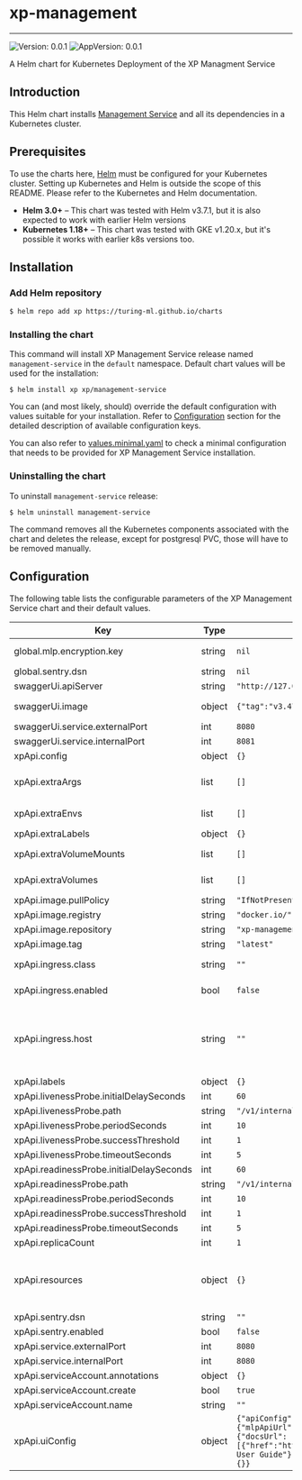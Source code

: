 # xp-management

---
![Version: 0.0.1](https://img.shields.io/badge/Version-0.0.1-informational?style=flat-square)
![AppVersion: 0.0.1](https://img.shields.io/badge/AppVersion-0.0.1-informational?style=flat-square)

A Helm chart for Kubernetes Deployment of the XP Managment Service

## Introduction

This Helm chart installs [Management Service](https://github.com/gojek/xp/management-service) and all its dependencies in a Kubernetes cluster.

## Prerequisites

To use the charts here, [Helm](https://helm.sh/) must be configured for your
Kubernetes cluster. Setting up Kubernetes and Helm is outside the scope of
this README. Please refer to the Kubernetes and Helm documentation.

- **Helm 3.0+** – This chart was tested with Helm v3.7.1, but it is also expected to work with earlier Helm versions
- **Kubernetes 1.18+** – This chart was tested with GKE v1.20.x, but it's possible it works with earlier k8s versions too.

## Installation

### Add Helm repository

```sh
$ helm repo add xp https://turing-ml.github.io/charts
```

### Installing the chart

This command will install XP Management Service release named `management-service` in the `default` namespace.
Default chart values will be used for the installation:
```shell
$ helm install xp xp/management-service
```

You can (and most likely, should) override the default configuration with values suitable for your installation.
Refer to [Configuration](#configuration) section for the detailed description of available configuration keys.

You can also refer to [values.minimal.yaml](./values.minimal.yaml) to check a minimal configuration that needs
to be provided for XP Management Service installation.

### Uninstalling the chart

To uninstall `management-service` release:
```shell
$ helm uninstall management-service
```

The command removes all the Kubernetes components associated with the chart and deletes the release,
except for postgresql PVC, those will have to be removed manually.

## Configuration

The following table lists the configurable parameters of the XP Management Service chart and their default values.

| Key | Type | Default | Description |
|-----|------|---------|-------------|
| global.mlp.encryption.key | string | `nil` | Global MLP Encryption Key to be used by all MLP components |
| global.sentry.dsn | string | `nil` | Global Sentry DSN value |
| swaggerUi.apiServer | string | `"http://127.0.0.1/v1"` | URL of API server |
| swaggerUi.image | object | `{"tag":"v3.47.1"}` | Docker tag for Swagger UI https://hub.docker.com/r/swaggerapi/swagger-ui |
| swaggerUi.service.externalPort | int | `8080` | Swagger UI Kubernetes service port number |
| swaggerUi.service.internalPort | int | `8081` | Swagger UI container port number |
| xpApi.config | object | `{}` | XP API server configuration.  |
| xpApi.extraArgs | list | `[]` | List of string containing additional XP API server arguments. For example, multiple "-config" can be specified to use multiple config files |
| xpApi.extraEnvs | list | `[]` | List of extra environment variables to add to XP API server container |
| xpApi.extraLabels | object | `{}` | List of extra labels to add to XP API K8s resources |
| xpApi.extraVolumeMounts | list | `[]` | Extra volume mounts to attach to XP API server container. For example to mount the extra volume containing secrets |
| xpApi.extraVolumes | list | `[]` | Extra volumes to attach to the Pod. For example, you can mount  additional secrets to these volumes |
| xpApi.image.pullPolicy | string | `"IfNotPresent"` | Docker image pull policy |
| xpApi.image.registry | string | `"docker.io/"` | Docker registry for XP API image |
| xpApi.image.repository | string | `"xp-management"` | Docker image repository for XP API |
| xpApi.image.tag | string | `"latest"` | Docker image tag for XP API |
| xpApi.ingress.class | string | `""` | Ingress class annotation to add to this Ingress rule,  useful when there are multiple ingress controllers installed |
| xpApi.ingress.enabled | bool | `false` | Enable ingress to provision Ingress resource for external access to XP API |
| xpApi.ingress.host | string | `""` | Set host value to enable name based virtual hosting. This allows routing HTTP traffic to multiple host names at the same IP address. If no host is specified, the ingress rule applies to all inbound HTTP traffic through  the IP address specified. https://kubernetes.io/docs/concepts/services-networking/ingress/#name-based-virtual-hosting |
| xpApi.labels | object | `{}` |  |
| xpApi.livenessProbe.initialDelaySeconds | int | `60` | Liveness probe delay and thresholds |
| xpApi.livenessProbe.path | string | `"/v1/internal/live"` | HTTP path for liveness check |
| xpApi.livenessProbe.periodSeconds | int | `10` |  |
| xpApi.livenessProbe.successThreshold | int | `1` |  |
| xpApi.livenessProbe.timeoutSeconds | int | `5` |  |
| xpApi.readinessProbe.initialDelaySeconds | int | `60` | Liveness probe delay and thresholds |
| xpApi.readinessProbe.path | string | `"/v1/internal/ready"` | HTTP path for readiness check |
| xpApi.readinessProbe.periodSeconds | int | `10` |  |
| xpApi.readinessProbe.successThreshold | int | `1` |  |
| xpApi.readinessProbe.timeoutSeconds | int | `5` |  |
| xpApi.replicaCount | int | `1` |  |
| xpApi.resources | object | `{}` | Resources requests and limits for XP API. This should be set  according to your cluster capacity and service level objectives. Reference: https://kubernetes.io/docs/concepts/configuration/manage-resources-containers/ |
| xpApi.sentry.dsn | string | `""` | Sentry DSN value used by both XP API and XP UI |
| xpApi.sentry.enabled | bool | `false` |  |
| xpApi.service.externalPort | int | `8080` | XP API Kubernetes service port number |
| xpApi.service.internalPort | int | `8080` | XP API container port number |
| xpApi.serviceAccount.annotations | object | `{}` |  |
| xpApi.serviceAccount.create | bool | `true` |  |
| xpApi.serviceAccount.name | string | `""` |  |
| xpApi.uiConfig | object | `{"apiConfig":{"mlpApiUrl":"/api/v1","xpApiUrl":"/api/xp/v1"},"appConfig":{"docsUrl":[{"href":"https://github.com/gojek/xp/tree/main/docs","label":"XP User Guide"}]},"authConfig":{"oauthClientId":""},"sentryConfig":{}}` | XP UI configuration. |
